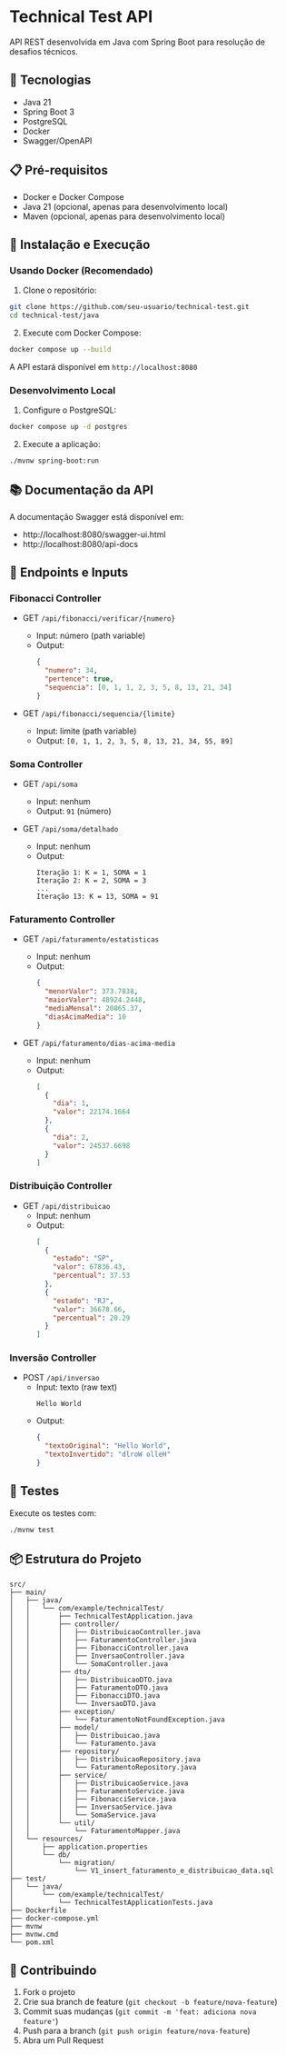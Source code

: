 
# Technical Test API

API REST desenvolvida em Java com Spring Boot para resolução de desafios técnicos.

## 🚀 Tecnologias

- Java 21
- Spring Boot 3
- PostgreSQL
- Docker
- Swagger/OpenAPI

## 📋 Pré-requisitos

- Docker e Docker Compose
- Java 21 (opcional, apenas para desenvolvimento local)
- Maven (opcional, apenas para desenvolvimento local)

## 🔧 Instalação e Execução

### Usando Docker (Recomendado)

1. Clone o repositório:
```bash
git clone https://github.com/seu-usuario/technical-test.git
cd technical-test/java
```

2. Execute com Docker Compose:
```bash
docker compose up --build
```

A API estará disponível em `http://localhost:8080`

### Desenvolvimento Local

1. Configure o PostgreSQL:
```bash
docker compose up -d postgres
```

2. Execute a aplicação:
```bash
./mvnw spring-boot:run
```

## 📚 Documentação da API

A documentação Swagger está disponível em:
- http://localhost:8080/swagger-ui.html
- http://localhost:8080/api-docs

## 🎯 Endpoints e Inputs

### Fibonacci Controller
- GET `/api/fibonacci/verificar/{numero}`
  - Input: número (path variable)
  - Output:
    ```json
    {
      "numero": 34,
      "pertence": true,
      "sequencia": [0, 1, 1, 2, 3, 5, 8, 13, 21, 34]
    }
    ```

- GET `/api/fibonacci/sequencia/{limite}`
  - Input: limite (path variable)
  - Output: `[0, 1, 1, 2, 3, 5, 8, 13, 21, 34, 55, 89]`

### Soma Controller
- GET `/api/soma`
  - Input: nenhum
  - Output: `91` (número)

- GET `/api/soma/detalhado`
  - Input: nenhum
  - Output:
    ```text
    Iteração 1: K = 1, SOMA = 1
    Iteração 2: K = 2, SOMA = 3
    ...
    Iteração 13: K = 13, SOMA = 91
    ```

### Faturamento Controller
- GET `/api/faturamento/estatisticas`
  - Input: nenhum
  - Output:
    ```json
    {
      "menorValor": 373.7838,
      "maiorValor": 48924.2448,
      "mediaMensal": 20865.37,
      "diasAcimaMedia": 10
    }
    ```

- GET `/api/faturamento/dias-acima-media`
  - Input: nenhum
  - Output:
    ```json
    [
      {
        "dia": 1,
        "valor": 22174.1664
      },
      {
        "dia": 2,
        "valor": 24537.6698
      }
    ]
    ```

### Distribuição Controller
- GET `/api/distribuicao`
  - Input: nenhum
  - Output:
    ```json
    [
      {
        "estado": "SP",
        "valor": 67836.43,
        "percentual": 37.53
      },
      {
        "estado": "RJ",
        "valor": 36678.66,
        "percentual": 20.29
      }
    ]
    ```

### Inversão Controller
- POST `/api/inversao`
  - Input: texto (raw text)
    ```text
    Hello World
    ```
  - Output:
    ```json
    {
      "textoOriginal": "Hello World",
      "textoInvertido": "dlroW olleH"
    }
    ```

## 🧪 Testes

Execute os testes com:
```bash
./mvnw test
```

## 📦 Estrutura do Projeto

```
src/
├── main/
│   ├── java/
│   │   └── com/example/technicalTest/
│   │       ├── TechnicalTestApplication.java
│   │       ├── controller/
│   │       │   ├── DistribuicaoController.java
│   │       │   ├── FaturamentoController.java
│   │       │   ├── FibonacciController.java
│   │       │   ├── InversaoController.java
│   │       │   └── SomaController.java
│   │       ├── dto/
│   │       │   ├── DistribuicaoDTO.java
│   │       │   ├── FaturamentoDTO.java
│   │       │   ├── FibonacciDTO.java
│   │       │   └── InversaoDTO.java
│   │       ├── exception/
│   │       │   └── FaturamentoNotFoundException.java
│   │       ├── model/
│   │       │   ├── Distribuicao.java
│   │       │   └── Faturamento.java
│   │       ├── repository/
│   │       │   ├── DistribuicaoRepository.java
│   │       │   └── FaturamentoRepository.java
│   │       ├── service/
│   │       │   ├── DistribuicaoService.java
│   │       │   ├── FaturamentoService.java
│   │       │   ├── FibonacciService.java
│   │       │   ├── InversaoService.java
│   │       │   └── SomaService.java
│   │       └── util/
│   │           └── FaturamentoMapper.java
│   └── resources/
│       ├── application.properties
│       └── db/
│           └── migration/
│               └── V1_insert_faturamento_e_distribuicao_data.sql
├── test/
│   └── java/
│       └── com/example/technicalTest/
│           └── TechnicalTestApplicationTests.java
├── Dockerfile
├── docker-compose.yml
├── mvnw
├── mvnw.cmd
└── pom.xml
```

## 🤝 Contribuindo

1. Fork o projeto
2. Crie sua branch de feature (`git checkout -b feature/nova-feature`)
3. Commit suas mudanças (`git commit -m 'feat: adiciona nova feature'`)
4. Push para a branch (`git push origin feature/nova-feature`)
5. Abra um Pull Request
